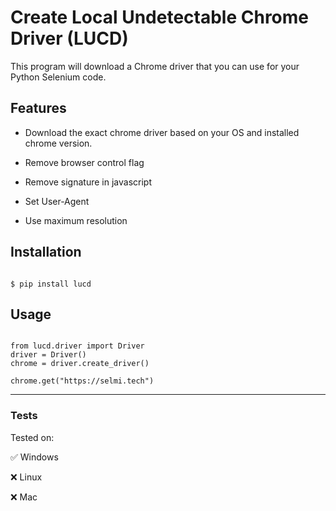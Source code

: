 # Create Local Undetectable Chrome Driver (LUCD)

This program will download a Chrome driver that you can use for your Python Selenium code.

## Features

- Download the exact chrome driver based on your OS and installed chrome version.

- Remove browser control flag

- Remove signature in javascript

- Set User-Agent

- Use maximum resolution

## Installation

```

$ pip install lucd 

```

## Usage

```

from lucd.driver import Driver
driver = Driver()
chrome = driver.create_driver()

chrome.get("https://selmi.tech")

```


---


### Tests

Tested on:

✅ Windows

❌ Linux

❌ Mac
